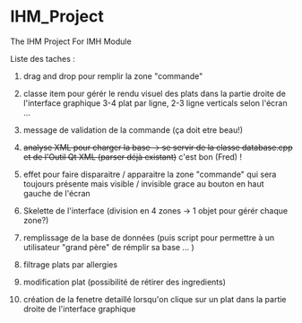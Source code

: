 # IHM_Project
The IHM Project
For IMH Module 

Liste des taches :
1) drag and drop pour remplir la zone "commande"

2) classe item pour gérér le rendu visuel des plats dans la partie droite de l'interface graphique 
	3-4 plat par ligne, 2-3 ligne verticals selon l'écran ... 

3) message de validation de la commande (ça doit etre beau!)

4) ~~analyse XML pour charger la base -> se servir de la classe database.cpp et de l'Outil Qt XML (parser déjà existant)~~ c'est bon (Fred) !

5) effet pour faire disparaitre / apparaitre la zone "commande" qui sera toujours présente mais visible / invisible 
   grace au bouton en haut gauche de l'écran 

6) Skelette de l'interface (division en 4 zones -> 1 objet pour gérér chaque zone?)

7) remplissage de la base de données (puis script pour permettre à un utilisateur "grand père" de rémplir sa base ... )

8) filtrage plats par allergies

9) modification plat (possibilité de rétirer des ingredients)

10) création de la fenetre detaillé lorsqu'on clique sur un plat dans la partie droite de l'interface graphique 
